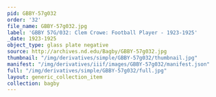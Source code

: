 ```yaml
---
pid: GBBY-57g032
order: '32'
file_name: GBBY-57g032.jpg
label: 'GBBY 57G/032: Clem Crowe: Football Player - 1923-1925'
_date: 1923-1925
object_type: glass plate negative
source: http://archives.nd.edu/Bagby/GBBY-57g032.jpg
thumbnail: "/img/derivatives/simple/GBBY-57g032/thumbnail.jpg"
manifest: "/img/derivatives/iiif/images/GBBY-57g032/manifest.json"
full: "/img/derivatives/simple/GBBY-57g032/full.jpg"
layout: generic_collection_item
collection: bagby
---
```

